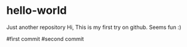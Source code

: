 # hello-world
Just another repository
Hi, This is my first try on github. Seems fun :)

#first commit
#second commit
